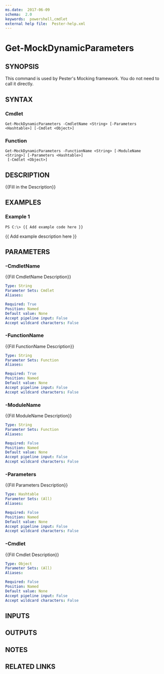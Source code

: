 ```yaml
---
ms.date:  2017-06-09
schema:  2.0
keywords:  powershell,cmdlet
external help file:  Pester-help.xml
---
```


# Get-MockDynamicParameters

## SYNOPSIS
This command is used by Pester's Mocking framework. 
You do not need to call it directly.

## SYNTAX

### Cmdlet
```
Get-MockDynamicParameters -CmdletName <String> [-Parameters <Hashtable>] [-Cmdlet <Object>]
```

### Function
```
Get-MockDynamicParameters -FunctionName <String> [-ModuleName <String>] [-Parameters <Hashtable>]
 [-Cmdlet <Object>]
```

## DESCRIPTION
{{Fill in the Description}}

## EXAMPLES

### Example 1
```
PS C:\> {{ Add example code here }}
```

{{ Add example description here }}

## PARAMETERS

### -CmdletName
{{Fill CmdletName Description}}

```yaml
Type: String
Parameter Sets: Cmdlet
Aliases: 

Required: True
Position: Named
Default value: None
Accept pipeline input: False
Accept wildcard characters: False
```

### -FunctionName
{{Fill FunctionName Description}}

```yaml
Type: String
Parameter Sets: Function
Aliases: 

Required: True
Position: Named
Default value: None
Accept pipeline input: False
Accept wildcard characters: False
```

### -ModuleName
{{Fill ModuleName Description}}

```yaml
Type: String
Parameter Sets: Function
Aliases: 

Required: False
Position: Named
Default value: None
Accept pipeline input: False
Accept wildcard characters: False
```

### -Parameters
{{Fill Parameters Description}}

```yaml
Type: Hashtable
Parameter Sets: (All)
Aliases: 

Required: False
Position: Named
Default value: None
Accept pipeline input: False
Accept wildcard characters: False
```

### -Cmdlet
{{Fill Cmdlet Description}}

```yaml
Type: Object
Parameter Sets: (All)
Aliases: 

Required: False
Position: Named
Default value: None
Accept pipeline input: False
Accept wildcard characters: False
```

## INPUTS

## OUTPUTS

## NOTES

## RELATED LINKS

